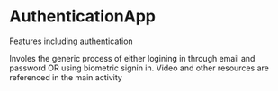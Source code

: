 # AuthenticationApp
Features including authentication

Involes the generic process of either logining in through email and password OR using biometric signin in.
Video and other resources are referenced in the main activity

